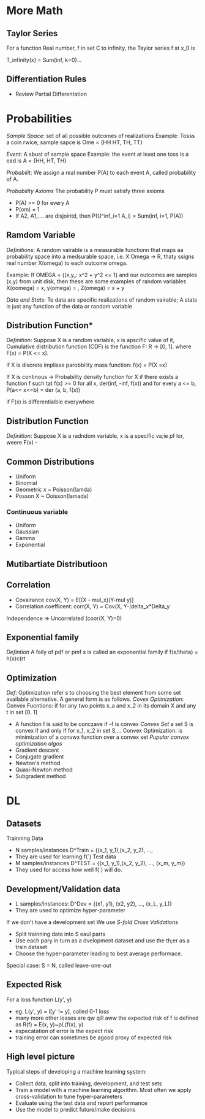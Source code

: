 # More Math

## Taylor Series
For a function Real number, f in set C to infinity, the Taylor series f at x_0 is

T_infinity(x) = Sum(inf, k=0)...


## Differentiation Rules

- Review Partial Differentation 

# Probabilities

*Sample Space*: set of all possible outcomes of realizations
Example: Tosss a coin rwice, sample sapce is  Ome = {HH HT, TH, TT}

*Event*: A sbust of sample space
Example: the event at least one toss is a ead is A = {HH, HT, TH}

*Probabilit*: We assign a real number P(A) to each event A, called probability of A.

*Probability Axioms* The probability P must satisfy three axioms
- P(A) >= 0 for every A
- P(om) = 1
- If A2, A1,.... are disjointd, then P(U^inf_i=1 A_i) = Sum(inf, i=1, P(A))

## Ramdom Variable

*Definitions*: A random vairable is a measurable functionn that maps aa probability space into a medsurable space, i.e. X:Omega -> R, thaty ssigns real number X(omega) to each outcome omega.

Example: If OMEGA = {(x,y_: x^2 + y^2 <= 1} and our outcomes are samples (x,y) from unit disk, then these are some examples of random variables X(oomega) = x, y(omega) = , Z(omega) = x + y

*Data and Stats*: Te data are specific realizations of random vairable; A stats is just any function of the data or random variable

## Distribution Function*

*Definition*: Suppose X is a random variable, x is apscific value of it, Cumulative distribution function (CDF) is the function F: R -> [0, 1]. where F(x) = P(X <= x).

if X is discrete implises parobbility mass function: f(x) = P(X =x)

If X is continous -> Probability density function for X if there exists a function f such tat f(x) >= 0 for all x, der(inf, -inf, f(x)) and for every a <= b, P(a<= x<=b) = der (a, b, f(x))

if F(x) is differentialble everywhere

## Distribution Function
*Definition*: Suppose X is a radndom variable, x is a specific va;ie pf lor, weere F(x) -

## Common Distributions
- Uniform
- Binomial
- Geometric x ~ Poisson(lamda)
- Posson X ~ Ooisson(lamada)

### Continuous variable
- Uniform
- Gaussian
- Gamma
- Exponential

## Mutibartiate Distributioon 

## Correlation
- Covairance cov(X, Y) = E[(X - mul_x)(Y-mul y)]
- Correlation coefficent: corr(X, Y) = Cov(X, Y-|delta_x*Delta_y

Independence => Uncorrelated (coor(X, Y)=0)


## Exponential family
*Defintion* A faily of pdf or pmf s is called an exponential family if f(x/theta) = h(x)c(rt

## Optimization
*Def*: Optimization refer s to choosing the best element from some set available alternative. A general form is as follows.
*Covex Optimization*: Convex Fucntions: if for any two points x_a and x_2 in its domain X and any t in set [0. 1]
- A function f is said to be conczave if -f is convex
*Convex Set* a set S is convex if and only if for x_1, x_2 in set S,...
Convex Optimization: is minimization of a convwx function over a convex set
*Pupular convex optimization algos*
- Gradient descent
- Conjugate gradient
- Newton's method
- Quasi-Newton method
- Subgradent method


# DL
## Datasets
Trainning Data
- N samples/instances D^Train = {(x_1, y_1),(x_2, y_2), ..., 
- They are used for learning f(`)
Test data
- M samples/instances D^TEST = {(x_1, y_1),(x_2, y_2), ..., (x_m, y_m))
- They used for access how well f(`) will do.

## Development/Validation data
- L samples/instances: D^Dev = {(x1, y1), (x2, y2), ..., (x_L, y_L)}
- They are used to optimize hyper-parameter

If we don't have a development set
We use *S-fold Cross Validations*
- Split trainning data into S eaul parts
- Use each pary in turn as a dvelopment dataset and use the th;er as a train dataset
- Choose the hyper-parameter leading to best average performace.

Special case: S = N, called leave-one-out

## Expected Risk
For a loss function L(y', y)
- eg. L(y', y) = I[y' != y], called 0-1 loss
- many more other losses are qw qill aww
the expected risk of f is defined as
R(f) = E(x, y)~pL(f(x), y)
- expecatation of error is the expect risk 
- training error can sometimes be agood proxy of expected risk


## High level picture
Typical steps of developing a machine learning system:
- Collect data, split into training, development, and test sets
- Train a model with a machine learning algorithm. Most often we apply cross-validation to tune hyper-parameters
- Evaluate using the test data and report performance
- Use the model to predict future/make decisions


